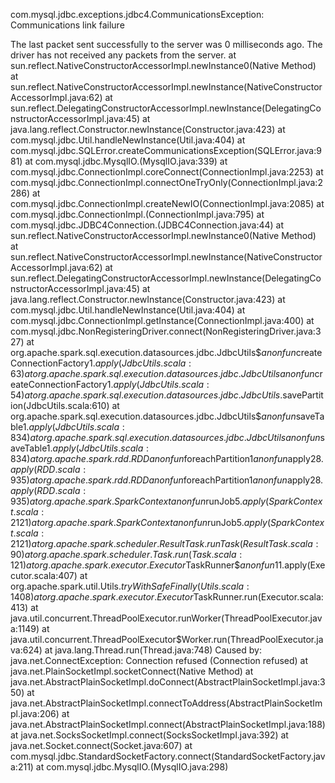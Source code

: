 <!--
 * @Author: wjn
 * @Date: 2020-02-27 21:01:00
 * @LastEditors: wjn
 * @LastEditTime: 2020-02-27 21:01:01
 -->
com.mysql.jdbc.exceptions.jdbc4.CommunicationsException: Communications link failure

The last packet sent successfully to the server was 0 milliseconds ago. The driver has not received any packets from the server.
	at sun.reflect.NativeConstructorAccessorImpl.newInstance0(Native Method)
	at sun.reflect.NativeConstructorAccessorImpl.newInstance(NativeConstructorAccessorImpl.java:62)
	at sun.reflect.DelegatingConstructorAccessorImpl.newInstance(DelegatingConstructorAccessorImpl.java:45)
	at java.lang.reflect.Constructor.newInstance(Constructor.java:423)
	at com.mysql.jdbc.Util.handleNewInstance(Util.java:404)
	at com.mysql.jdbc.SQLError.createCommunicationsException(SQLError.java:981)
	at com.mysql.jdbc.MysqlIO.<init>(MysqlIO.java:339)
	at com.mysql.jdbc.ConnectionImpl.coreConnect(ConnectionImpl.java:2253)
	at com.mysql.jdbc.ConnectionImpl.connectOneTryOnly(ConnectionImpl.java:2286)
	at com.mysql.jdbc.ConnectionImpl.createNewIO(ConnectionImpl.java:2085)
	at com.mysql.jdbc.ConnectionImpl.<init>(ConnectionImpl.java:795)
	at com.mysql.jdbc.JDBC4Connection.<init>(JDBC4Connection.java:44)
	at sun.reflect.NativeConstructorAccessorImpl.newInstance0(Native Method)
	at sun.reflect.NativeConstructorAccessorImpl.newInstance(NativeConstructorAccessorImpl.java:62)
	at sun.reflect.DelegatingConstructorAccessorImpl.newInstance(DelegatingConstructorAccessorImpl.java:45)
	at java.lang.reflect.Constructor.newInstance(Constructor.java:423)
	at com.mysql.jdbc.Util.handleNewInstance(Util.java:404)
	at com.mysql.jdbc.ConnectionImpl.getInstance(ConnectionImpl.java:400)
	at com.mysql.jdbc.NonRegisteringDriver.connect(NonRegisteringDriver.java:327)
	at org.apache.spark.sql.execution.datasources.jdbc.JdbcUtils$$anonfun$createConnectionFactory$1.apply(JdbcUtils.scala:63)
	at org.apache.spark.sql.execution.datasources.jdbc.JdbcUtils$$anonfun$createConnectionFactory$1.apply(JdbcUtils.scala:54)
	at org.apache.spark.sql.execution.datasources.jdbc.JdbcUtils$.savePartition(JdbcUtils.scala:610)
	at org.apache.spark.sql.execution.datasources.jdbc.JdbcUtils$$anonfun$saveTable$1.apply(JdbcUtils.scala:834)
	at org.apache.spark.sql.execution.datasources.jdbc.JdbcUtils$$anonfun$saveTable$1.apply(JdbcUtils.scala:834)
	at org.apache.spark.rdd.RDD$$anonfun$foreachPartition$1$$anonfun$apply$28.apply(RDD.scala:935)
	at org.apache.spark.rdd.RDD$$anonfun$foreachPartition$1$$anonfun$apply$28.apply(RDD.scala:935)
	at org.apache.spark.SparkContext$$anonfun$runJob$5.apply(SparkContext.scala:2121)
	at org.apache.spark.SparkContext$$anonfun$runJob$5.apply(SparkContext.scala:2121)
	at org.apache.spark.scheduler.ResultTask.runTask(ResultTask.scala:90)
	at org.apache.spark.scheduler.Task.run(Task.scala:121)
	at org.apache.spark.executor.Executor$TaskRunner$$anonfun$11.apply(Executor.scala:407)
	at org.apache.spark.util.Utils$.tryWithSafeFinally(Utils.scala:1408)
	at org.apache.spark.executor.Executor$TaskRunner.run(Executor.scala:413)
	at java.util.concurrent.ThreadPoolExecutor.runWorker(ThreadPoolExecutor.java:1149)
	at java.util.concurrent.ThreadPoolExecutor$Worker.run(ThreadPoolExecutor.java:624)
	at java.lang.Thread.run(Thread.java:748)
Caused by: java.net.ConnectException: Connection refused (Connection refused)
	at java.net.PlainSocketImpl.socketConnect(Native Method)
	at java.net.AbstractPlainSocketImpl.doConnect(AbstractPlainSocketImpl.java:350)
	at java.net.AbstractPlainSocketImpl.connectToAddress(AbstractPlainSocketImpl.java:206)
	at java.net.AbstractPlainSocketImpl.connect(AbstractPlainSocketImpl.java:188)
	at java.net.SocksSocketImpl.connect(SocksSocketImpl.java:392)
	at java.net.Socket.connect(Socket.java:607)
	at com.mysql.jdbc.StandardSocketFactory.connect(StandardSocketFactory.java:211)
	at com.mysql.jdbc.MysqlIO.<init>(MysqlIO.java:298)
